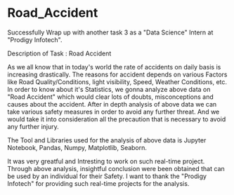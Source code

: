 # Road_Accident

Successfully Wrap up with another task 3 as a "Data Science" Intern at "Prodigy Infotech".


Description of Task : Road Accident

  As we all know that in today's world the rate of accidents on daily basis is increasing drastically. The reasons for accident depends on 
various Factors like Road Quality/Conditions, light visibility, Speed, Weather Conditions, etc. In order to know about it's Statistics, we 
gonna analyze above data on "Road Accident" which would clear lots of doubts, misconceptions and causes about the accident. After in depth 
analysis of above data we can take various safety measures in order to avoid any further threat. And we would take it into consideration all 
the precaution that is necessary to avoid any further injury.

The Tool and Libraries used for the analysis of above data is Jupyter Notebook, Pandas, Numpy, Matplotlib, Seaborn. 

It was very greatful and Intresting to work on such real-time project. Through above analysis, insightful conclusion were been obtained that
can be used by an individual for their Safety. I want to thank the "Prodigy Infotech" for providing such real-time projects for the analysis.
